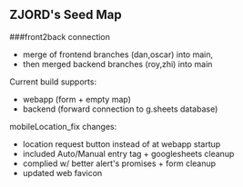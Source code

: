 ## ZJORD's Seed Map

###front2back connection

+ merge of frontend branches (dan,oscar) into main,
+ then merged backend branches (roy,zhi) into main

Current build supports:
+ webapp (form + empty map)
+ backend (forward connection to g.sheets database)

mobileLocation_fix changes:
+ location request button instead of at webapp startup
+ included Auto/Manual entry tag + googlesheets cleanup
+ complied w/ better alert's promises + form cleanup
+ updated web favicon

